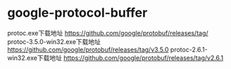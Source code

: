 # google-protocol-buffer

protoc.exe下载地址
https://github.com/google/protobuf/releases/tag/
protoc-3.5.0-win32.exe下载地址
https://github.com/google/protobuf/releases/tag/v3.5.0
protoc-2.6.1-win32.exe下载地址
https://github.com/google/protobuf/releases/tag/v2.6.1
